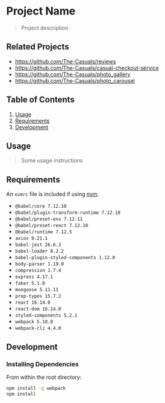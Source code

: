 # Project Name

> Project description

## Related Projects

  - https://github.com/The-Casuals/reviews
  - https://github.com/The-Casuals/casual-checkout-service
  - https://github.com/The-Casuals/photo_gallery
  - https://github.com/The-Casuals/photo_carousel

## Table of Contents

1. [Usage](#Usage)
2. [Requirements](#requirements)
3. [Development](#development)

## Usage

> Some usage instructions

## Requirements

An `nvmrc` file is included if using [nvm](https://github.com/creationix/nvm).

- `@babel/core 7.12.10`
- `@babel/plugin-transform-runtime 7.12.10`
- `@babel/preset-env 7.12.11`
- `@babel/preset-react 7.12.10`
- `@babel/runtime 7.12.5`
- `axios 0.21.1`
- `babel-jest 26.6.3`
- `babel-loader 8.2.2`
- `babel-plugin-styled-components 1.12.0`
- `body-parser 1.19.0`
- `compression 1.7.4`
- `express 4.17.1`
- `faker 5.1.0`
- `mongoose 5.11.11`
- `prop-types 15.7.2`
- `react 16.14.0`
- `react-dom 16.14.0`
- `styled-components 5.2.1`
- `webpack 5.18.0`
- `webpack-cli 4.4.0`

## Development

### Installing Dependencies

From within the root directory:

```sh
npm install -g webpack
npm install
```


